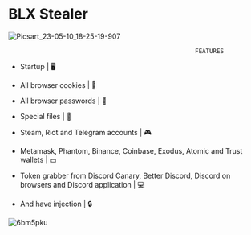 # BLX Stealer

![Picsart_23-05-10_18-25-19-907](https://github.com/blxstealer/BLX-Stealer/assets/71230025/b5113895-17c0-4f44-a1d0-18ab2ee5a53b)

                                                        FEATURES

- Startup | 🖥️

- All browser cookies | 🍪

- All browser passwords | 📄

- Special files | 📂

- Steam, Riot and Telegram accounts | 🎮

- Metamask, Phantom, Binance, Coinbase, Exodus, Atomic and Trust wallets | 💵

- Token grabber from Discord Canary, Better Discord, Discord on browsers and Discord application | 💻

- And have injection | 🔒

![6bm5pku](https://github.com/blxstealer/BLX-Stealer/assets/71230025/b3d84a8e-6d17-461f-b6ad-f25b1044538d)
